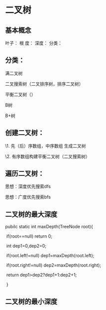 

# 二叉树

## 基本概念
叶子：
根
度：
深度：
分类：



## 分类：

满二叉树

二叉搜索树（二叉排序树，排序二叉树）

平衡二叉树（）

B树

B+树






## 创建二叉树：

\1.       先（后）序数组，中序数组 生成二叉树

\2.       有序数组构建平衡二叉树（二叉搜索树）

## 遍历二叉树：

思想：深度优先搜索dfs

 

 

思想：广度优先搜索bfs

 

## 二叉树的最大深度

pubilc static int maxDepth(TreeNode root){

​                   if(root==null) return 0;

​                   int dep1=0,dep2=0;

​                   if(root.left!=null) dep1=maxDepth(root.left);

​                   if(root.right!=null) dep2=maxDepth(root.right);

​                   return dep1>dep2?dep1+1:dep2+1;

​         }

## 二叉树的最小深度